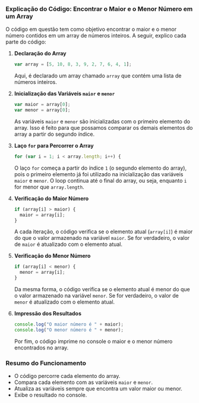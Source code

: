 ### Explicação do Código: Encontrar o Maior e o Menor Número em um Array

O código em questão tem como objetivo encontrar o maior e o menor número contidos em um array de números inteiros. A seguir, explico cada parte do código:

1. **Declaração do Array**  
   ```javascript
   var array = [5, 10, 8, 3, 9, 2, 7, 6, 4, 1];
   ```  
   Aqui, é declarado um array chamado `array` que contém uma lista de números inteiros.

2. **Inicialização das Variáveis `maior` e `menor`**  
   ```javascript
   var maior = array[0];
   var menor = array[0];
   ```  
   As variáveis `maior` e `menor` são inicializadas com o primeiro elemento do array. Isso é feito para que possamos comparar os demais elementos do array a partir do segundo índice.

3. **Laço `for` para Percorrer o Array**  
   ```javascript
   for (var i = 1; i < array.length; i++) {
   ```  
   O laço `for` começa a partir do índice `1` (o segundo elemento do array), pois o primeiro elemento já foi utilizado na inicialização das variáveis `maior` e `menor`. O loop continua até o final do array, ou seja, enquanto `i` for menor que `array.length`.

4. **Verificação do Maior Número**  
   ```javascript
   if (array[i] > maior) {
     maior = array[i];
   }
   ```  
   A cada iteração, o código verifica se o elemento atual (`array[i]`) é maior do que o valor armazenado na variável `maior`. Se for verdadeiro, o valor de `maior` é atualizado com o elemento atual.

5. **Verificação do Menor Número**  
   ```javascript
   if (array[i] < menor) {
     menor = array[i];
   }
   ```  
   Da mesma forma, o código verifica se o elemento atual é menor do que o valor armazenado na variável `menor`. Se for verdadeiro, o valor de `menor` é atualizado com o elemento atual.

6. **Impressão dos Resultados**  
   ```javascript
   console.log("O maior número é " + maior);
   console.log("O menor número é " + menor);
   ```  
   Por fim, o código imprime no console o maior e o menor número encontrados no array.

### Resumo do Funcionamento
- O código percorre cada elemento do array.
- Compara cada elemento com as variáveis `maior` e `menor`.
- Atualiza as variáveis sempre que encontra um valor maior ou menor.
- Exibe o resultado no console.
